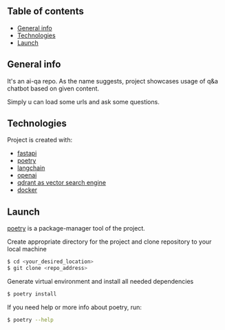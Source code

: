 ## Table of contents
* [General info](#general-info)
* [Technologies](#technologies)
* [Launch](#launch)

## General info
It's an ai-qa repo. As the name suggests, project showcases usage of q&a chatbot based on given content.

Simply u can load some urls and ask some questions.


## Technologies
Project is created with:
* [fastapi](https://fastapi.tiangolo.com/)
* [poetry](https://python-poetry.org)
* [langchain](https://docs.langchain.com/docs/)
* [openai](https://pypi.org/project/openai/)
* [qdrant as vector search engine](https://qdrant.tech/)
* [docker](https://www.docker.com/)

## Launch
[poetry](https://python-poetry.org) is a package-manager tool of the project.

Create appropriate directory for the project and clone repository to your local machine

```bash
$ cd <your_desired_location>
$ git clone <repo_address>
```

Generate virtual environment and install all needed dependencies

```bash
$ poetry install
```

If you need help or more info about poetry, run:

```bash
$ poetry --help
```